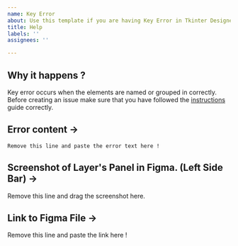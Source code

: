 ```yaml
---
name: Key Error
about: Use this template if you are having Key Error in Tkinter Designer.
title: Help
labels: ''
assignees: ''

---
```


## Why it happens ?
Key error occurs when the elements are named or grouped in correctly. Before creating an issue make sure that you have followed the [instructions](https://github.com/ParthJadhav/Tkinter-Designer/blob/master/instructions.md) guide correctly. 

## Error content ->

```
Remove this line and paste the error text here !
```

## Screenshot of Layer's Panel in Figma. (Left Side Bar) ->

Remove this line and drag the screenshot here.

## Link to Figma File ->

Remove this line and paste the link here !
